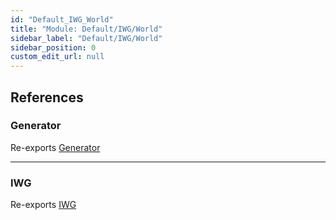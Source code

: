 ```yaml
---
id: "Default_IWG_World"
title: "Module: Default/IWG/World"
sidebar_label: "Default/IWG/World"
sidebar_position: 0
custom_edit_url: null
---
```


## References

### Generator

Re-exports [Generator](../classes/Default_IWG_World_Classes_Generator.Generator.md)

___

### IWG

Re-exports [IWG](Default_IWG_World_IWG.md#iwg)
